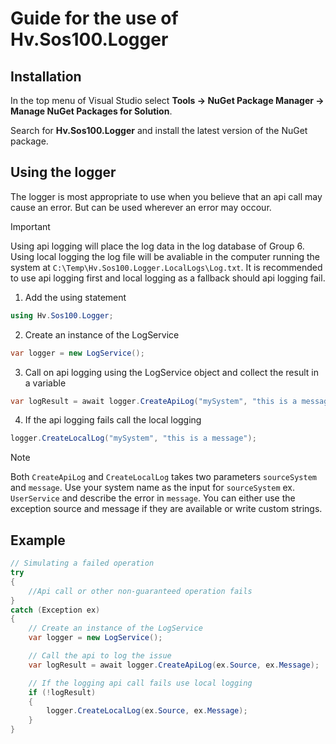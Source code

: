 # Guide for the use of Hv.Sos100.Logger

## Installation

In the top menu of Visual Studio select **Tools -> NuGet Package Manager -> Manage NuGet Packages for Solution**.

Search for **Hv.Sos100.Logger** and install the latest version of the NuGet package.

## Using the logger

The logger is most appropriate to use when you believe that an api call may cause an error. But can be used wherever an error may occour.

> [!IMPORTANT]
> Using api logging will place the log data in the log database of Group 6. Using local logging the log file will be avaliable in the computer running the system at `C:\Temp\Hv.Sos100.Logger.LocalLogs\Log.txt`.
> It is recommended to use api logging first and local logging as a fallback should api logging fail.

1. Add the using statement
 
```csharp
using Hv.Sos100.Logger;
```

2. Create an instance of the LogService

```csharp
var logger = new LogService();
```

3. Call on api logging using the LogService object and collect the result in a variable

```csharp
var logResult = await logger.CreateApiLog("mySystem", "this is a message");
```

4. If the api logging fails call the local logging

```csharp
logger.CreateLocalLog("mySystem", "this is a message");
```
> [!NOTE]
> Both `CreateApiLog` and `CreateLocalLog` takes two parameters `sourceSystem` and `message`. Use your system name as the input for `sourceSystem` ex. `UserService` and describe the error in `message`. You can either use the exception source and message if they are available or write custom strings.

## Example

```csharp
// Simulating a failed operation
try
{
    //Api call or other non-guaranteed operation fails
}
catch (Exception ex)
{
    // Create an instance of the LogService
    var logger = new LogService();

    // Call the api to log the issue
    var logResult = await logger.CreateApiLog(ex.Source, ex.Message);

    // If the logging api call fails use local logging
    if (!logResult)
    {
        logger.CreateLocalLog(ex.Source, ex.Message);
    }
}
```
